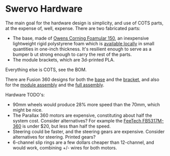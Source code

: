 Swervo Hardware
===============

The main goal for the hardware design is simplicity, and use of COTS parts, at the expense of, well, expense.
There are two fabricated parts:

* The base, made of [Owens Corning Foamular 150](https://www.owenscorning.com/en-us/insulation/products/foamular-150), an inexpensive lightweight rigid polystyrene foam which is [available locally](https://www.homedepot.com/p/Project-Panels-FOAMULAR-1-in-x-2-ft-x-2-ft-R-5-Small-Projects-Rigid-Pink-Foam-Board-Insulation-Sheathing-PP1/203553730) in small quantities in one-inch thickness.  It's resilient enough to serve as a bumper b ut strong enough to carry the rest of the parts.
* The module brackets, which are 3d-printed PLA.

Everything else is COTS, see the BOM.

There are Fusion 360 designs for both the [base](https://a360.co/3N4E435) and the [bracket](https://a360.co/3GCei3N), and also for the [module assembly](https://a360.co/3a7XJ3m) and the [full assembly](https://a360.co/3wX9a7f).

Hardware TODO's:

* 90mm wheels would produce 28% more speed than the 70mm, which might be nice.
* The Parallax 360 motors are expensive, constituting about half the system cost.  Consider alternatives?  For example the [FeeTech FB5317M-360](https://www.robotshop.com/en/feetech-digital-servo-15kg-cm-fb5116m-w-feedback.html) is under $20, but less than half the speed.
* Steering could be faster, and the steering gears are expensive.  Consider alternatives for steering.  Printed gears?
* 6-channel slip rings are a few dollars cheaper than 12-channel, and would work, combining +/- wires for both motors.
